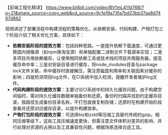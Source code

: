 【前端工程化精讲】 https://www.bilibili.com/video/BV1mL411d76B/?p=21&share_source=copy_web&vd_source=9c1e19a73fa7bd23bb37aa8d7467d862



视频讲述了部署流程中构建流程的策略优化，从依赖安装、代码构建、产物打包三个阶段介绍了相关优化方案，具体如下：
- **依赖安装阶段的提效方案**：包括四种思路。一是提升依赖下载速度，可通过更换国内镜像源（如npm换淘宝源）和单独配置二进制文件下载源来实现；二是多项目共用依赖缓存，让使用相同依赖工具或技术栈的项目共用服务器，提高缓存命中率；三是对安装目录进行缓存，将node_modules目录与package lock文件关联，命中缓存时直接解压，需注意磁盘利用率和关联因素对缓存的影响；四是检测项目log文件，在CI系统中加入检测，提醒开发者维护log文件。
- **代码构建阶段的提效方案**：主要讨论CI系统中的持久化缓存问题。由于构建空间临时，需对持久化缓存数据单独备份和还原。备份时扫描并找到约定缓存目录，按路径生成备份目录名称，不打包直接复制存储；还原时在构建开始阶段查看并还原对应缓存目录，以提升构建效率。
- **产物打包阶段的提效方案**：可选择biz和zstd等压缩工具替代传统的gzip。相同压缩等级下，这些工具压缩速度更快，但需注意文件体积对差异的影响、并行处理对资源的占用以及工具兼容性问题，根据场景选择合适工具。